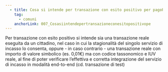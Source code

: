 ```yaml
---
  - title: Cosa si intende per transazione con esito positivo per pagoPA?
    tag:
      - comuni
    anchorLink: 007_Cosasiintendepertransazioneconesitopositivope
---
```


Per transazione con esito positivo si intende sia una transazione reale eseguita da un cittadino, nel caso in cui la stagionalità del singolo servizio di incasso lo consenta, oppure - in caso contrario - una transazione reale con importo di valore simbolico (es. 0,01€) ma con codice tassonomico e IUV reale, al fine di poter verificare l’effettiva e corretta integrazione del servizio di incasso in modalità end-to-end (cd. transazione di test)